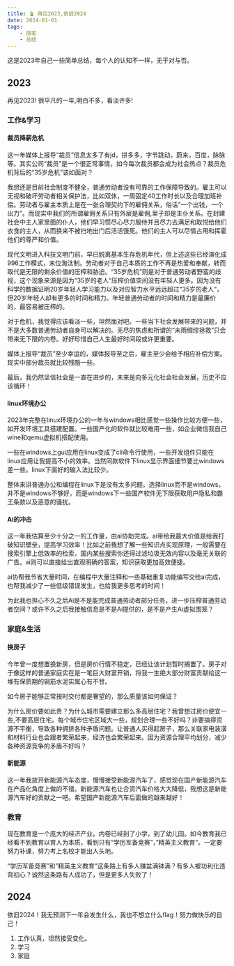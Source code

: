 ```yaml
---
title: 🪴 再见2023,依旧2024
date: 2024-01-01
tags: 
    - 随笔
    - 总结
---
```

这是2023年自己一些简单总结，每个人的认知不一样，无乎对与否。

## 2023

再见2023! 很平凡的一年,明白不多，看淡许多!

### 工作&学习

#### 裁员降薪危机

这一年媒体上报导“裁员”信息太多了有jd，拼多多，字节跳动，蔚来，百度，脉脉等。其实公司“裁员”是一个很正常事情，如今每次裁员都会成为社会热点？裁员危机背后的“35岁危机”该如面对？
<!--more-->
我想还是目前社会制度不健全，普通劳动者没有可靠的工作保障导致的。雇主可以无视和破坏劳动者相关保护法，比如双休，一周固定40工作时长以及合理加班补偿。劳动者与雇主本质上是在一张合理契约下的雇佣关系，俗话“一个出钱，一个出力”。而现实中我们的所谓雇佣关系只有外层是雇佣,里子却是主仆关系。在封建社会中主人家里面的仆人，他们早习惯尽心尽力服侍并且尽力去满足和取悦给他们衣食的主人，从而换来不被扫地出门后活活饿死。他们的主人可以尽情占用和挥霍他们的尊严和价值。

现代文明进入科技文明门前，早已脱离基本生存危机年代，但上述这些已经演化成996工作模式，末位淘汰制。劳动者对于自己本质的工作不再是热爱和奉献，转而取代是无限的剩余价值的压榨和胁迫。“35岁危机”则是对于普通劳动者野蛮的歧视，这个现象来源是因为“35岁的老人“压榨价值空间没有年轻人更多。因为没有科学的数据证明20岁年轻人学习能力以及对应智力水平远远超过“35岁的老人“，但20岁年轻人却有更多的时间和精力。年轻普通劳动者的时间和精力是最廉价的，最容易被压榨的。

对于危机，我觉得应该看淡一些，坦然面对吧。一些当下社会发展带来的问题，并不是大多数普通劳动者自身可以解决的。无尽的焦虑和所谓的“未雨绸缪拯救”只会带来无下限的内卷。好好珍惜自己人生最好时间段或许更重要。

媒体上报导“裁员”至少幸运的，媒体报导至之后，雇主至少会给予相应补偿方案。现实中部分裁员就比较残酷一些。

最后，我仍然坚信社会是一直在进步的，未来是向多元化社会社会发展，历史不应该循环！

#### linux环境办公

2023年完整在linux环境办公的一年与windows相比感觉一些操作比较方便一些，如开发环境工具搭建配置。一些国产化的软件就比较难用一些，如企业微信我自己wine和qemu虚拟机搭配使用。

一些在windows上gui应用在linux变成了cli命令行使用，一些开发组件只能在linux应用让我提高不小的效率。当然同款软件下linux显示界面细节要比windows差一些。linux下面好的输入法比较少。

整体来讲普通办公和编程在linux下是没有太多问题。选择linux而不是windows，并不是windows不够好，而是windows下一些国产软件无下限获取用户隐私和霸王条款以及恶意的骚扰。

#### Ai的冲击

这一年我估算至少十分之一的工作量，由ai协助完成。ai带给我最大价值是给我打破知识壁垒，提高学习效率！比如之前我想了解一些知识点实现原理，一般需要在搜索引擎上低效率的检索，国内某些搜索你还得过滤垃圾无效内容以及毫无关联的广告。ai则可以直接给出直观明确的答案，知识获取更加高效便捷。

ai协帮我节省大量时间，在编程中大量注释和一些基础重复功能编写交给ai完成，也帮我减少了一些低级错误发生，也给我更多思考的时间！

为此我也担心不久之后Ai是不是能完成普通劳动者部分任务，进一步压榨普通劳动者空间？或许不久之后我接触信息是不是Ai提供的，是不是产生Ai虚拟围笼？

### 家庭&生活

#### 换房子

今年曾一度想置换新房，但是房价行情不稳定，已经让该计划暂时搁置了。房子对于像这样的普通家庭实在是一笔巨大财富开销，将我一生绝大部分财富贡献给这一堆有保质期的钢筋水泥实属心有不甘。

如今房子能够正常按时交付都是奢望的，那么质量该如何保证？  

为什么房价要如此贵？为什么城市需要建立那么多高层住宅？我曾想过房价便宜一些,不要高层住宅。每个城市住宅区域大一些，规划合理一些不好吗？非要搞得资源不平衡，导致各种拥挤各种矛盾问题。让普通人买得起房子，那么关联家电装潢和材料行业也会跟者繁荣起来，经济也会繁荣起来。因为资源合理平均划分，减少各种资源竞争的矛盾不好吗？

#### 新能源

这一年我放开新能源汽车态度，慢慢接受新能源汽车了，感觉现在国产新能源汽车在产品化角度上做的不错。新能源汽车也让合资汽车价格大大降低，我想这是新能源汽车好的贡献之一吧。希望国产新能源汽车后面做的越来越好！

### 教育

现在教育是一个庞大的经济产业。内卷已经到了小学，到了幼儿园。如今教育我已经看不到教育以育人为本质，看到只有“学历军备竞赛”，”精英主义教育“。一定要努力补课，努力考上名校才能出人头地。

“学历军备竞赛”和”精英主义教育“这条路上有多人赚盆满钵满？有多人被功利化违背初心？诚然这条路有人成功了，但是更多人失败了！

## 2024

依旧2024！我无预测下一年会发生什么，我也不想立什么flag！努力做快乐的自己！

1. 工作认真，坦然接受变化。
2. 学习
3. 家庭
